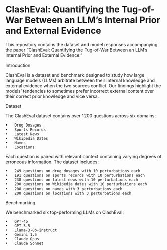 # ClashEval: Quantifying the Tug-of-War Between an LLM’s Internal Prior and External Evidence

This repository contains the dataset and model responses accompanying the paper “ClashEval: Quantifying the Tug-of-War Between an LLM’s Internal Prior and External Evidence.”

Introduction

ClashEval is a dataset and benchmark designed to study how large language models (LLMs) arbitrate between their internal knowledge and external evidence when the two sources conflict. Our findings highlight the models’ tendencies to sometimes prefer incorrect external content over their correct prior knowledge and vice versa.

Dataset

The ClashEval dataset contains over 1200 questions across six domains:

	•	Drug Dosages
	•	Sports Records
	•	Latest News
	•	Wikipedia Dates
	•	Names
	•	Locations

Each question is paired with relevant context containing varying degrees of erroneous information. The dataset includes:

	•	249 questions on drug dosages with 10 perturbations each
	•	191 questions on sports records with 10 perturbations each
	•	238 questions on latest news with 10 perturbations each
	•	200 questions on Wikipedia dates with 10 perturbations each
	•	200 questions on names with 3 perturbations each
	•	200 questions on locations with 3 perturbations each

Benchmarking

We benchmarked six top-performing LLMs on ClashEval:

	•	GPT-4o
	•	GPT-3.5
	•	Llama-3-8b-instruct
	•	Gemini 1.5
	•	Claude Opus
	•	Claude Sonnet

